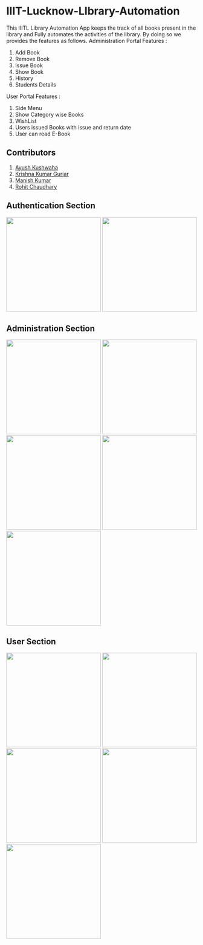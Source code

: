 # IIIT-Lucknow-LIbrary-Automation
This IIITL Library Automation App keeps the track of  all books present in the library and Fully automates the activities of  the library. By doing so we provides the features as follows.
Administration Portal Features : 
 1. Add Book 
 2. Remove Book
 3. Issue Book
 4. Show Book
 5. History
 6. Students Details

User Portal Features :
 1. Side Menu
 2. Show Category wise Books
 3. WishList
 4. Users issued Books with issue and return date
 5. User can read E-Book

## Contributors
1. [Ayush Kushwaha](https://github.com/knight-r)
2. [Krishna Kumar Gurjar](https://github.com/KRISHNA8824)
3. [Manish Kumar](https://github.com/maku123)
4. [Rohit Chaudhary](https://github.com/Rohitchoudhary12)

## Authentication Section

<p float="middle">
<img src="https://user-images.githubusercontent.com/54670079/141683113-a7995d08-bbb8-4a50-bdbd-63967b2efda9.jpg" width="250" />
<img src="https://user-images.githubusercontent.com/54670079/141683165-602ff101-2db7-4747-b02e-144d4e9f415a.jpg" width="250" />
</p>


## Administration Section

<p float="middle">
 <img src="https://user-images.githubusercontent.com/54670079/189548458-093082a4-80f4-4381-9bc3-1b97397d0569.jpg" width="250" />
 <img src="https://user-images.githubusercontent.com/54670079/189548614-d5646a26-b24d-4754-a8f2-426afb1677c8.jpg" width="250" />
 <img src="https://user-images.githubusercontent.com/54670079/189548896-50b060e4-fbc5-409e-9eb1-76d040a26022.jpg" width="250" />
 <img src="https://user-images.githubusercontent.com/54670079/189548746-19564bea-947c-41d0-b014-8e650afe95de.jpg" width="250" />
 <img src="https://user-images.githubusercontent.com/54670079/189549171-932ee64f-365d-4505-abb3-279f21c227c8.jpg" width="250" />
</p>


## User Section

<p float="middle">
<img src="https://user-images.githubusercontent.com/54670079/189548955-f17b0768-20e1-4d62-831f-3a373928c10d.jpg" width="250" />
<img src="https://user-images.githubusercontent.com/54670079/189548976-a54cb104-6907-4dfb-8d4b-e9a0f9fa1821.jpg" width="250" />
<img src="https://user-images.githubusercontent.com/54670079/189549034-dcbfc5de-5761-46e8-86a5-4e201516410e.jpg" width="250" />
<img src="https://user-images.githubusercontent.com/54670079/189549069-6e702a5c-0f90-4f9d-ba76-fe93bcd3306d.jpg" width="250" />
<img src="https://user-images.githubusercontent.com/54670079/189549072-77a44a82-68d0-4294-bce3-6c5c936576a6.jpg" width="250" />
</p>
